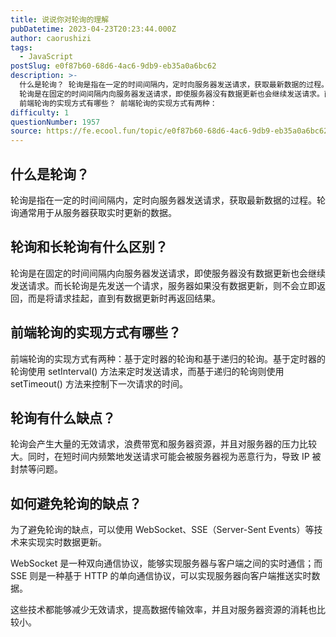 ```yaml
---
title: 说说你对轮询的理解
pubDatetime: 2023-04-23T20:23:44.000Z
author: caorushizi
tags:
  - JavaScript
postSlug: e0f87b60-68d6-4ac6-9db9-eb35a0a6bc62
description: >-
  什么是轮询？ 轮询是指在一定的时间间隔内，定时向服务器发送请求，获取最新数据的过程。轮询通常用于从服务器获取实时更新的数据。 轮询和长轮询有什么区别？
  轮询是在固定的时间间隔内向服务器发送请求，即使服务器没有数据更新也会继续发送请求。而长轮询是先发送一个请求，服务器如果没有数据更新，则不会立即返回，而是将请求挂起，直到有数据更新时再返回结果。
  前端轮询的实现方式有哪些？ 前端轮询的实现方式有两种：
difficulty: 1
questionNumber: 1957
source: https://fe.ecool.fun/topic/e0f87b60-68d6-4ac6-9db9-eb35a0a6bc62
---
```


## 什么是轮询？

轮询是指在一定的时间间隔内，定时向服务器发送请求，获取最新数据的过程。轮询通常用于从服务器获取实时更新的数据。

## 轮询和长轮询有什么区别？

轮询是在固定的时间间隔内向服务器发送请求，即使服务器没有数据更新也会继续发送请求。而长轮询是先发送一个请求，服务器如果没有数据更新，则不会立即返回，而是将请求挂起，直到有数据更新时再返回结果。

## 前端轮询的实现方式有哪些？

前端轮询的实现方式有两种：基于定时器的轮询和基于递归的轮询。基于定时器的轮询使用 setInterval() 方法来定时发送请求，而基于递归的轮询则使用 setTimeout() 方法来控制下一次请求的时间。

## 轮询有什么缺点？

轮询会产生大量的无效请求，浪费带宽和服务器资源，并且对服务器的压力比较大。同时，在短时间内频繁地发送请求可能会被服务器视为恶意行为，导致 IP 被封禁等问题。

## 如何避免轮询的缺点？

为了避免轮询的缺点，可以使用 WebSocket、SSE（Server-Sent Events）等技术来实现实时数据更新。

WebSocket 是一种双向通信协议，能够实现服务器与客户端之间的实时通信；而 SSE 则是一种基于 HTTP 的单向通信协议，可以实现服务器向客户端推送实时数据。

这些技术都能够减少无效请求，提高数据传输效率，并且对服务器资源的消耗也比较小。
